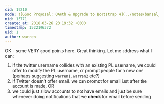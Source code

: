 ```yaml
---
cid: 19210
node: ![GSoc Proposal: OAuth & Upgrade to Bootstrap 4](../notes/bansal_sidharth2996/02-20-2018/gsoc-proposal-oauth-authentication)
nid: 15771
created_at: 2018-03-26 23:19:32 +0000
timestamp: 1522106372
uid: 1
author: warren
---
```


OK - some VERY good points here. Great thinking. Let me address what I can:

1. if the twitter username collides with an existing PL username, we could offer to modify the PL username, or prompt people for a new one (perhaps suggesting `warren1`, `warren2` etc?)
2. if Twitter doesn't offer email, we can prompt for email just after the account is made, OR
3. we could just allow accounts to not have emails and just be sure whenever doing notifications that we **check** for email before sending
